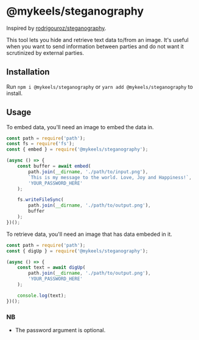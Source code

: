 # @mykeels/steganography

Inspired by [rodrigouroz/steganography](https://github.com/rodrigouroz/steganography).

This tool lets you hide and retrieve text data to/from an image. It's useful when you want to send information between parties and do not want it scrutinized by external parties.

## Installation

Run `npm i @mykeels/steganography` or `yarn add @mykeels/steganography` to install.

## Usage

To embed data, you'll need an image to embed the data in.

```js
const path = require('path');
const fs = require('fs');
const { embed } = require('@mykeels/steganography');

(async () => {
    const buffer = await embed(
        path.join(__dirname, './path/to/input.png'), 
        `This is my message to the world. Love, Joy and Happiness!`,
        'YOUR_PASSWORD_HERE'
    );

    fs.writeFileSync(
        path.join(__dirname, './path/to/output.png'),
        buffer
    );
})();
```

To retrieve data, you'll need an image that has data embeded in it.

```js
const path = require('path');
const { digUp } = require('@mykeels/steganography');

(async () => {
    const text = await digUp(
        path.join(__dirname, './path/to/output.png'),
        'YOUR_PASSWORD_HERE'
    );

    console.log(text);
})();
```

### NB

- The password argument is optional.